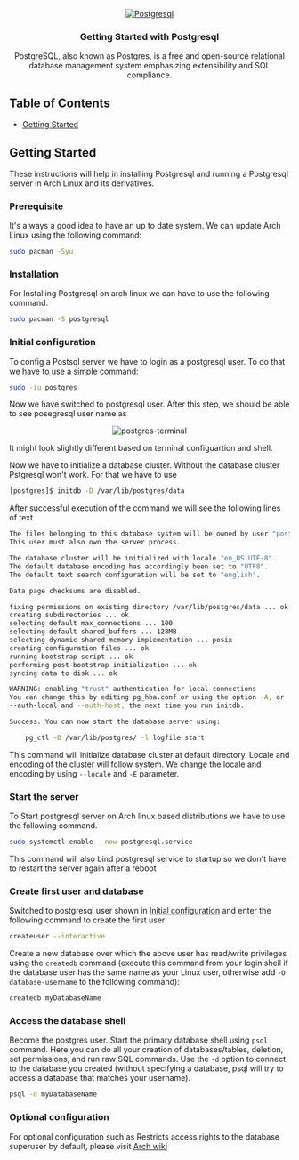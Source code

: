 <p align="center">
  <a href="" rel="noopener">
 <img src="https://i.ibb.co/QJsYRwD/postgresql.jpg" alt="Postgresql"></a>
</p>

<h3 align="center">Getting Started with Postgresql</h3>

<p align="center">PostgreSQL, also known as Postgres, is a free and open-source relational database management system emphasizing extensibility and SQL compliance.
<br>
</p>

## Table of Contents

- [Getting Started](#getting_started)



## Getting Started <a name = "getting_started"></a>

These instructions will help in installing Postgresql and running a Postgresql server in Arch Linux and its derivatives.

### Prerequisite

It's always a good idea to have an up to date system. We can update Arch Linux using the following command:

```sh
sudo pacman -Syu
```

### Installation

For Installing Postgresql on arch linux we can have to use the following command.


```sh
sudo pacman -S postgresql
```

### Initial configuration <a name = "initial_config"></a>

To config a Postsql server we have to login as a postgresql user. To do that we have to use a simple command:

```sh
sudo -iu postgres
```

Now we have switched to postgresql user. After this step, we should be able to see posegresql user name as

<p align="center" > 
<img src="https://i.ibb.co/ZVJMshQ/postgres-terminal.png" alt="postgres-terminal" border="0">
</p>

It might look slightly different based on terminal configuartion and shell.


Now we have to initialize a database cluster. Without the database cluster Pstgresql won't work.
For that we have to use

```sh
[postgres]$ initdb -D /var/lib/postgres/data
```

After successful execution of the command we will see the following lines of text

```sh
The files belonging to this database system will be owned by user "postgres".
This user must also own the server process.

The database cluster will be initialized with locale "en_US.UTF-8".
The default database encoding has accordingly been set to "UTF8".
The default text search configuration will be set to "english".

Data page checksums are disabled.

fixing permissions on existing directory /var/lib/postgres/data ... ok
creating subdirectories ... ok
selecting default max_connections ... 100
selecting default shared_buffers ... 128MB
selecting dynamic shared memory implementation ... posix
creating configuration files ... ok
running bootstrap script ... ok
performing post-bootstrap initialization ... ok
syncing data to disk ... ok

WARNING: enabling "trust" authentication for local connections
You can change this by editing pg_hba.conf or using the option -A, or
--auth-local and --auth-host, the next time you run initdb.

Success. You can now start the database server using:

    pg_ctl -D /var/lib/postgres/ -l logfile start
```

This command will initialize database cluster at default directory. Locale and encoding of the cluster will follow system. We change the locale and encoding by using ```--locale``` and ```-E```
parameter.

### Start the server

To Start postgresql server on Arch linux based distributions we have to use the following command.

```sh
sudo systemctl enable --now postgresql.service
```
This command will also bind postgresql service to startup so we don't have to restart the server again after a reboot

### Create first user and database

Switched to postgresql user shown in [Initial configuration](#initial_config) and enter the following command to create the first user

```sh
createuser --interactive
```
Create a new database over which the above user has read/write privileges using the ```createdb``` command (execute this command from your login shell if the database user has the same name as your Linux user, otherwise add ```-O database-username``` to the following command):

```sh
createdb myDatabaseName
```

### Access the database shell
Become the postgres user. Start the primary database shell using ```psql``` command. Here you can do all your creation of databases/tables, deletion, set permissions, and run raw SQL commands. Use the ```-d``` option to connect to the database you created (without specifying a database, psql will try to access a database that matches your username).

```sh
psql -d myDatabaseName
```
### Optional configuration

For optional configuration such as Restricts access rights to the database superuser by default, please visit [Arch wiki](https://wiki.archlinux.org/index.php/PostgreSQL#Optional_configuration)
